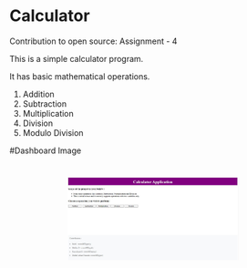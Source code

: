 # Calculator

Contribution to open source: Assignment - 4

This is a simple calculator program.

It has basic mathematical operations.

1. Addition
2. Subtraction
3. Multiplication
4. Division
5. Modulo Division

#Dashboard Image

#

<p align="center">
  <img src="https://github.com/2020MT93167/Calculator/blob/main/src/images/dashboard.JPG" width="300" alt="calculator application" />
</p>
